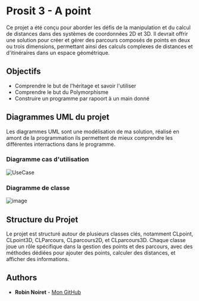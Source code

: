 # Prosit 3 - A point

Ce projet a été conçu pour aborder les défis de la manipulation et du calcul de distances dans des systèmes de coordonnées 2D et 3D. Il devrait offrir une solution  pour 
créer et gérer des parcours composés de points en deux ou trois dimensions, permettant ainsi des calculs complexes de distances et d'itinéraires dans un espace géométrique.

## Objectifs
- Comprendre le but de l'héritage et savoir l'utiliser
- Comprendre le but du Polymorphisme
- Construire un programme par rapoort à un main donné


## Diagrammes UML du projet
Les diagrammes UML sont une modélisation de ma solution, réalisé en amont de la programmation ils permettent de mieux comprendre les différentes interractions dans le programme.

### Diagramme cas d'utilisation
![UseCase](https://github.com/RobinNoiret/CESI_CPIA2_POO/blob/22e0e90f57b3d0996f75cf0487cc1a6f8cc313dc/CESI_CPIA2_PROSIT3/Use%20case%20-%20A%20point.png)

### Diagramme de classe
![image](https://github.com/RobinNoiret/CESI_CPIA2_POO/blob/22e0e90f57b3d0996f75cf0487cc1a6f8cc313dc/CESI_CPIA2_PROSIT3/class%20-%20A%20point.png)

## Structure du Projet
Le projet est structuré autour de plusieurs classes clés, notamment CLpoint, CLpoint3D, CLParcours, CLparcours2D, et CLparcours3D. Chaque classe joue un rôle spécifique dans
la gestion des points et des parcours, avec des méthodes dédiées pour ajouter des points, calculer des distances, et afficher des informations.

## Authors
* **Robin Noiret** - [Mon GitHub](https://github.com/RobinNoiret)

